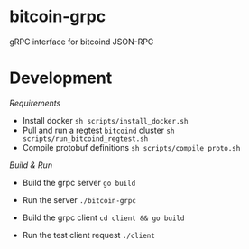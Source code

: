 # bitcoin-grpc
gRPC interface for bitcoind JSON-RPC

# Development

*Requirements*

* Install docker `sh scripts/install_docker.sh`
* Pull and run a  regtest `bitcoind` cluster `sh scripts/run_bitcoind_regtest.sh`
* Compile protobuf definitions `sh scripts/compile_proto.sh`

*Build & Run*

* Build the grpc server `go build`
* Run the server `./bitcoin-grpc`

* Build the grpc client `cd client && go build`
* Run the test client request `./client`


